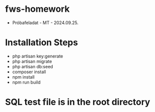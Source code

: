 # fws-homework
* Próbafeladat - MT - 2024.09.25.

# Installation Steps
* php artisan key:generate
* php artisan migrate
* php artisan db:seed
* composer install
* npm install
* npm run build

# SQL test file is in the root directory